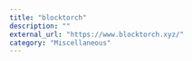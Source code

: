 ```yaml
---
title: "blocktorch"
description: ""
external_url: "https://www.blocktorch.xyz/"
category: "Miscellaneous"
---
```

